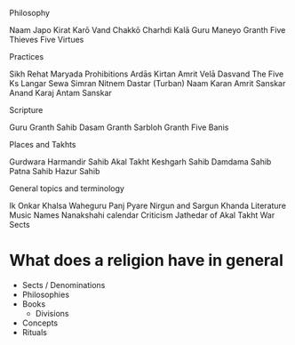 Philosophy

Naam Japo Kirat Karō Vand Chakkō Charhdi Kalā Guru Maneyo Granth Five Thieves Five Virtues

Practices

Sikh Rehat Maryada Prohibitions Ardās Kirtan Amrit Velā Dasvand The Five Ks Langar Sewa Simran Nitnem Dastar (Turban) Naam Karan Amrit Sanskar Anand Karaj Antam Sanskar

Scripture

Guru Granth Sahib Dasam Granth Sarbloh Granth Five Banis

Places and Takhts

Gurdwara Harmandir Sahib Akal Takht Keshgarh Sahib Damdama Sahib Patna Sahib Hazur Sahib

General topics and terminology

Ik Onkar Khalsa Waheguru Panj Pyare Nirgun and Sargun Khanda Literature Music Names Nanakshahi calendar Criticism Jathedar of Akal Takht War Sects

# What does a religion have in general
- Sects / Denominations
- Philosophies
- Books
	- Divisions
- Concepts
- Rituals
